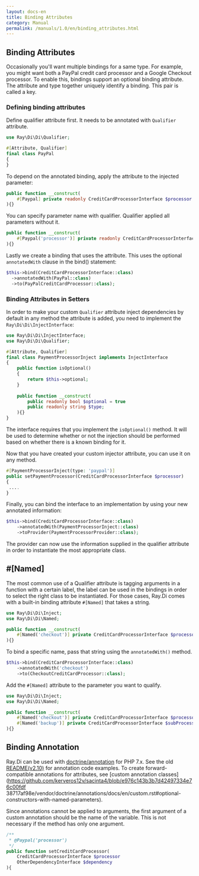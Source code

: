 ```yaml
---
layout: docs-en
title: Binding Attributes
category: Manual
permalink: /manuals/1.0/en/binding_attributes.html
---
```

## Binding Attributes

Occasionally you'll want multiple bindings for a same type. For example, you might want both a PayPal credit card processor and a Google Checkout processor.
To enable this, bindings support an optional binding attribute. The attribute and type together uniquely identify a binding. This pair is called a key.

### Defining binding attributes

Define qualifier attribute first. It needs to be annotated with `Qualifier` attribute.

```php
use Ray\Di\Di\Qualifier;

#[Attribute, Qualifier]
final class PayPal
{
}
```

To depend on the annotated binding, apply the attribute to the injected parameter:

```php
public function __construct(
    #[Paypal] private readonly CreditCardProcessorInterface $processor
){}
```
You can specify parameter name with qualifier. Qualifier applied all parameters without it.

```php
public function __construct(
    #[Paypal('processor')] private readonly CreditCardProcessorInterface $processor
){}
```
Lastly we create a binding that uses the attribute. This uses the optional `annotatedWith` clause in the bind() statement:

```php
$this->bind(CreditCardProcessorInterface::class)
  ->annotatedWith(PayPal::class)
  ->to(PayPalCreditCardProcessor::class);
```

### Binding Attributes in Setters

In order to make your custom `Qualifier` attribute inject dependencies by default in any method the
attribute is added, you need to implement the `Ray\Di\Di\InjectInterface`:

```php
use Ray\Di\Di\InjectInterface;
use Ray\Di\Di\Qualifier;

#[Attribute, Qualifier]
final class PaymentProcessorInject implements InjectInterface
{
    public function isOptional()
    {
        return $this->optional;
    }
    
    public function __construct(
        public readonly bool $optional = true
        public readonly string $type;
    ){}
}
```

The interface requires that you implement the `isOptional()` method. It will be used to determine whether
or not the injection should be performed based on whether there is a known binding for it.

Now that you have created your custom injector attribute, you can use it on any method.

```php
#[PaymentProcessorInject(type: 'paypal')]
public setPaymentProcessor(CreditCardProcessorInterface $processor)
{
 ....
}
```

Finally, you can bind the interface to an implementation by using your new annotated information:

```php
$this->bind(CreditCardProcessorInterface::class)
    ->annotatedWith(PaymentProcessorInject::class)
    ->toProvider(PaymentProcessorProvider::class);
```

The provider can now use the information supplied in the qualifier attribute in order to instantiate
the most appropriate class.

## #[Named]

The most common use of a Qualifier attribute is tagging arguments in a function with a certain label,
the label can be used in the bindings in order to select the right class to be instantiated. For those
cases, Ray.Di comes with a built-in binding attribute `#[Named]` that takes a string.

```php
use Ray\Di\Di\Inject;
use Ray\Di\Di\Named;

public function __construct(
    #[Named('checkout')] private CreditCardProcessorInterface $processor
){}
```

To bind a specific name, pass that string using the `annotatedWith()` method.

```php
$this->bind(CreditCardProcessorInterface::class)
    ->annotatedWith('checkout')
    ->to(CheckoutCreditCardProcessor::class);
```

Add the `#[Named]` attribute to the parameter you want to qualify.

```php
use Ray\Di\Di\Inject;
use Ray\Di\Di\Named;

public function __construct(
    #[Named('checkout')] private CreditCardProcessorInterface $processor,
    #[Named('backup')] private CreditCardProcessorInterface $subProcessor
){}
```

## Binding Annotation

Ray.Di can be used with [doctrine/annotation](https://github.com/doctrine/annotations) for PHP 7.x. See the old [README(v2.10)](https://github.com/ray-di/Ray.Di/tree/2.10.5/README.md) for annotation code examples. To create forward-compatible annotations for attributes, see [custom annotation classes](https://github.com/kerveros12v/sacinta4/blob/e976c143b3b7d42497334e76c00fdf 38717af98e/vendor/doctrine/annotations/docs/en/custom.rst#optional-constructors-with-named-parameters).

Since annotations cannot be applied to arguments, the first argument of a custom annotation should be the name of the variable. This is not necessary if the method has only one argument.

```php
/**
 * @Paypal('processor')
 */
public function setCreditCardProcessor(
    CreditCardProcessorInterface $processor
    OtherDependencyInterface $dependency
){
```
